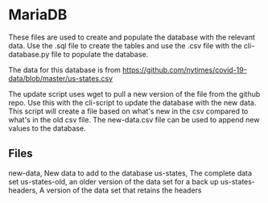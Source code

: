 # MariaDB

These files are used to create and populate the database with the relevant
data. Use the .sql file to create the tables and use the .csv file with
the cli-database.py file to populate the database.

The data for this database is from <https://github.com/nytimes/covid-19-data/blob/master/us-states.csv>

The update script uses wget to pull a new version of the file from the github repo. Use this
with the cli-script to update the database with the new data. This script will create a file based
on what's new in the csv compared to what's in the old csv file. The new-data.csv file can be used to
append new values to the database.

## Files 
new-data, New data to add to the database
us-states, The complete data set
us-states-old, an older version of the data set for a back up
us-states-headers, A version of the data set that retains the headers
